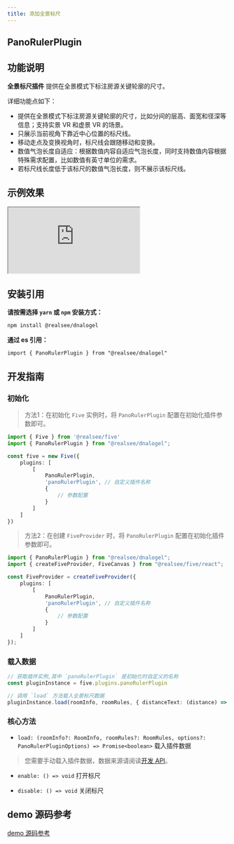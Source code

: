 ```yaml
---
title: 添加全景标尺
---
```


## **PanoRulerPlugin**

## 功能说明

**全景标尺插件** 提供在全景模式下标注房源关键轮廓的尺寸。

详细功能点如下：
- 提供在全景模式下标注房源关键轮廓的尺寸，比如分间的层高、面宽和径深等信息；支持实景 VR 和虚景 VR 的场景。
- 只展示当前视角下靠近中心位置的标尺线。
- 移动走点及变换视角时，标尺线会跟随移动和变换。
- 数值气泡长度自适应：根据数值内容自适应气泡长度，同时支持数值内容根据特殊需求配置，比如数值有英寸单位的需求。
- 若标尺线长度低于该标尺的数值气泡长度，则不展示该标尺线。


## 示例效果

<div className="docs-vr-normal">
  <iframe className="docs-vr-iframe" src="https://realsee.js.org/dnalogel/src/PanoRulerPlugin/index.html"></iframe>
</div>


## 安装引用

**请按需选择 `yarn` 或 `npm` 安装方式：**

```bash npm2yarn
npm install @realsee/dnalogel
```

**通过 es 引用：**

```tsx
import { PanoRulerPlugin } from "@realsee/dnalogel"
```

## 开发指南

### 初始化

> 方法1：在初始化 `Five` 实例时，将 `PanoRulerPlugin` 配置在初始化插件参数即可。

```ts
import { Five } from '@realsee/five'
import { PanoRulerPlugin } from "@realsee/dnalogel";

const five = new Five({
    plugins: [
        [
            PanoRulerPlugin,
            'panoRulerPlugin', // 自定义插件名称
            {
                // 参数配置
            }
        ]
    ]
})
```

> 方法2：在创建 `FiveProvider` 时，将 `PanoRulerPlugin` 配置在初始化插件参数即可。

```ts
import { PanoRulerPlugin } from "@realsee/dnalogel";
import { createFiveProvider, FiveCanvas } from "@realsee/five/react";

const FiveProvider = createFiveProvider({
    plugins: [
        [
            PanoRulerPlugin,
            'panoRulerPlugin', // 自定义插件名称
            {
                // 参数配置
            }
        ]
    ]
});
```

### 载入数据

```ts
// 获取插件实例,其中 `panoRulerPlugin` 是初始化时自定义的名称
const pluginInstance = five.plugins.panoRulerPlugin

// 调用 `load` 方法载入全景标尺数据
pluginInstance.load(roomInfo, roomRules, { distanceText: (distance) => `约 ${distance.toFixed(1)}米` })
```

### 核心方法

- `load: (roomInfo?: RoomInfo, roomRules?: RoomRules, options?: PanoRulerPluginOptions) => Promise<boolean>` 载入插件数据

> 您需要手动载入插件数据，数据来源请阅读[开发 API](http://localhost:3001/open/api/#/)。
 
- `enable: () => void` 打开标尺

- `disable: () => void` 关闭标尺


## demo 源码参考

[demo 源码参考](https://github.com/realsee-developer/dnalogel/tree/main/examples/src)
